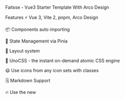 Faitsse - Vue3 Starter Template With Arco Design

Features
⚡️ Vue 3, Vite 2, pnpm, Arco Design

📦 Components auto importing

🍍 State Management via Pinia

📑 Layout system

🎨 UnoCSS - the instant on-demand atomic CSS engine

😃 Use icons from any icon sets with classes

🗒 Markdown Support

🔥 Use the new <script setup> syntax

🤙🏻 Reactivity Transform enabled

📥 APIs auto importing - use Composition API and others directly

🦔 Critical CSS via critters

🦾 TypeScript, of course

